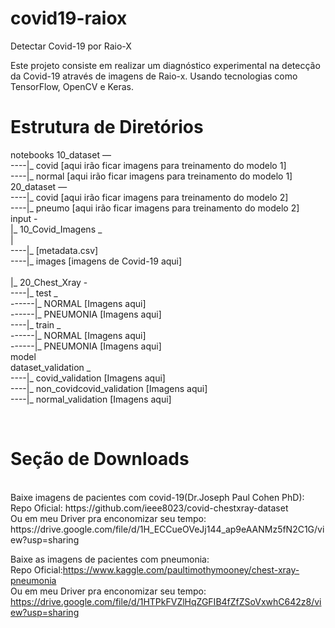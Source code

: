 # covid19-raiox
Detectar Covid-19 por Raio-X

Este projeto consiste em realizar um diagnóstico experimental na detecção da Covid-19 através de imagens de Raio-x. Usando tecnologias como TensorFlow, OpenCV e Keras.

# Estrutura de Diretórios
notebooks
10_dataset — 
<br>       ----|_ covid  [aqui irão ficar imagens para treinamento do modelo 1]
<br>       ----|_ normal [aqui irão ficar imagens para treinamento do modelo 1]
<br>
20_dataset — 
<br>       ----|_ covid  [aqui irão ficar imagens para treinamento do modelo 2]
<br>       ----|_ pneumo [aqui irão ficar imagens para treinamento do modelo 2]
<br>
input - 
<br>      |_ 10_Covid_Imagens _ 
<br>      |
               <br>----|_ [metadata.csv]
               <br>----|_ images [imagens de Covid-19 aqui]
      <br>
               <br> |_ 20_Chest_Xray -
                      <br>----|_ test _
                               <br>------|_ NORMAL    [Imagens aqui]
                               <br>------|_ PNEUMONIA [Imagens aqui]
                       <br>----|_ train _
                                <br>------|_ NORMAL    [Imagens aqui]
                                <br>------|_ PNEUMONIA [Imagens aqui]
<br>model
<br>dataset_validation _
                   <br>----|_ covid_validation          [Imagens aqui]
                   <br>----|_ non_covidcovid_validation [Imagens aqui]
                   <br>----|_ normal_validation         [Imagens aqui]

<br>

# Seção de Downloads

<br>
Baixe imagens de pacientes com covid-19(Dr.Joseph Paul Cohen PhD):<br>
Repo Oficial: https://github.com/ieee8023/covid-chestxray-dataset<br>
Ou em meu Driver pra enconomizar seu tempo:<br>
https://drive.google.com/file/d/1H_ECCueOVeJj144_ap9eAANMz5fN2C1G/view?usp=sharing<br>

Baixe as imagens de pacientes com pneumonia:<br>
Repo Oficial:https://www.kaggle.com/paultimothymooney/chest-xray-pneumonia<br>
Ou em meu Driver pra enconomizar seu tempo:<br>
https://drive.google.com/file/d/1HTPkFVZlHqZGFIB4fZfZSoVxwhC642z8/view?usp=sharing<br>

